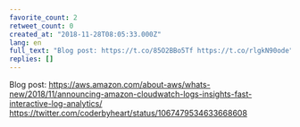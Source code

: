 ```yaml
---
favorite_count: 2
retweet_count: 0
created_at: "2018-11-28T08:05:33.000Z"
lang: en
full_text: "Blog post: https://t.co/85O2BBo5Tf https://t.co/rlgkN90ode"
replies: []
---
```


Blog post:
<https://aws.amazon.com/about-aws/whats-new/2018/11/announcing-amazon-cloudwatch-logs-insights-fast-interactive-log-analytics/>
<https://twitter.com/coderbyheart/status/1067479534633668608>
